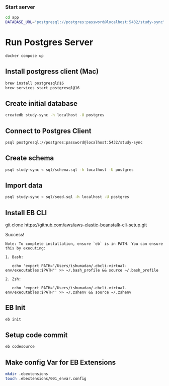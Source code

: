 ### Start server
```sh
cd app
DATABASE_URL="postgresql://postgres:password@localhost:5432/study-sync" PORT=4567 npm start
```
# Run Postgres Server
```sh
docker compose up
```
## Install postgress client (Mac)
```sh
brew install postgresql@16 
brew services start postgresql@16
```

## Create initial database
```sh
createdb study-sync -h localhost -U postgres
```

## Connect to Postgres Client
```sh
psql postgresql://postgres:password@localhost:5432/study-sync
```
## Create schema
```sh
psql study-sync < sql/schema.sql -h localhost -U postgres
```


## Import data

```sh
psql study-sync < sql/seed.sql -h localhost -U postgres
```

## Install EB CLI
git clone https://github.com/aws/aws-elastic-beanstalk-cli-setup.git

Success!

    Note: To complete installation, ensure `eb` is in PATH. You can ensure this by executing:

    1. Bash:

       echo 'export PATH="/Users/ishumadan/.ebcli-virtual-env/executables:$PATH"' >> ~/.bash_profile && source ~/.bash_profile

    2. Zsh:

       echo 'export PATH="/Users/ishumadan/.ebcli-virtual-env/executables:$PATH"' >> ~/.zshenv && source ~/.zshenv

## EB Init
```sh
eb init
```

## Setup code commit

```sh
eb codesource
```

## Make config Var for EB Extensions

```sh
mkdir .ebextensions
touch .ebextensions/001_envar.config
```
